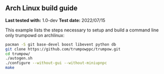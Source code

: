 Arch Linux build guide
----------------------

**Last tested with:** 1.0-dev
**Test date:** 2022/07/15

This example lists the steps necessary to setup and build a command line only
trumpowd on archlinux:

```sh
pacman -S git base-devel boost libevent python db
git clone https://github.com/trumpowppc/trumpow.git
cd trumpow/
./autogen.sh
./configure --without-gui --without-miniupnpc
make
```

